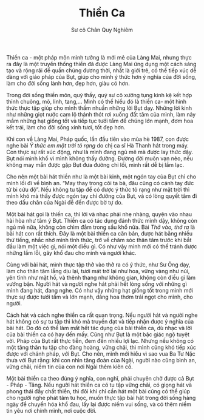 ﻿---
title: Thiền Ca
author: Sư cô Chân Quy Nghiêm
---

Thiền ca - một pháp môn mình tưởng là mới mẻ của Làng Mai, nhưng thực ra đây là một truyền thống thiền đã được Làng Mai ứng dụng một cách sáng tạo và rộng rãi để quần chúng đương thời, nhất là giới trẻ, có thể tiếp xúc dễ dàng với giáo pháp của Bụt, giúp cho mình ý thức hơn ý nghĩa của đời sống, làm cho đời sống lành hơn, đẹp hơn, giàu có hơn.

Trong đời sống thiền môn, quý thầy, quý sư cô xướng tụng kinh kệ kết hợp thỉnh chuông, mõ, linh, tang,… Mình có thể hiểu đó là thiền ca- một hình thức thực tập giúp cho mình thấm nhuần những lời Bụt dạy. Những lời kinh như những giọt nước cam lộ thánh thót rơi xuống đất tâm của mình, làm nảy mầm những hạt giống tốt và tiếp tục tưới tẩm để chúng lớn mạnh, đơm hoa kết trái, làm cho đời sống xinh tươi, tốt đẹp hơn.

Khi con về Làng Mai, Pháp quốc, lần đầu tiên vào mùa hè 1987, con được nghe bài *Ý thức em mặt trời tỏ rạng* do chị ca sĩ Hà Thanh hát trong máy. Con thực sự rất xúc động, như là mình đang ngủ mê mà được lay thức dậy. Bụt nói mình khổ vì mình không thấy đường. Đường đời muôn vạn nẻo, nếu không may mắn được gặp Bụt đưa đường chỉ lối, mình rất dễ bị lầm lạc.

Cho nên một bài hát thiền như là một bài kinh, một ngón tay của Bụt chỉ cho mình lối đi về bình an. “May thay trong cõi ta bà, đâu cũng có cánh tay đức từ bi cứu độ”. Nếu không tu tập để có được ý thức tỏ rạng như mặt trời thì mình khó mà  thấy được ngón tay chỉ đường của Bụt, và có lòng quyết tâm đi theo dấu chân của Ngài để đến được bờ tự do.

Một bài hát gọi là thiền ca, thì lời và nhạc phải nhẹ nhàng, quyện vào nhau hài hòa như tâm ý Bụt. Thiền ca có tác dụng đánh thức mình dậy, không còn ngủ mê nữa, không còn chìm đắm trong sầu khổ nữa. Bài *Thở vào, thở ra* là bài hát con rất thích. Đây là một bài thiền ca căn bản, được hát bằng nhiều thứ tiếng, nhắc nhở mình tỉnh thức, trở về chăm sóc thân tâm trước khi bắt đầu làm một việc gì, nói một điều gì. Có như vậy mình mới có thể tránh được những lầm lỗi, gây khổ đau cho mình và người khác.

Cùng với bài hát, mình thực tập thở vào thở ra có ý thức, như Sư Ông dạy, làm cho thân tâm lắng dịu lại, tươi mát trở lại như hoa, vững vàng như núi, yên tĩnh như mặt hồ, và thênh thang như không gian, không còn điều gì làm vướng bận. Người hát và người nghe hát phải hết lòng sống với những gì mình đang hát, đang nghe. Có như vậy những hạt giống tốt trong mình mới thực sự được tưới tẩm và lớn mạnh, dâng hoa thơm trái ngọt cho mình, cho người.

Cách hát và cách nghe thiền ca rất quan trọng. Nếu người hát và người nghe hát không có sự tu tập thì khó mà truyền đạt và tiếp nhận được ý nghĩa của bài hát. Do đó có thể làm mất hết tác dụng của bài thiền ca, dù nhạc và lời của bài thiền ca có hay đến mấy. Cũng như Bụt là một bậc giác ngộ tuyệt vời. Pháp của Bụt rất thực tiễn, đem đến nhiều lợi lạc. Nhưng nếu không có một tăng thân tu tập cho đàng hoàng, vững chãi, thì mình cũng khó tiếp xúc được với chánh pháp, với Bụt. Cho nên, mình mới hiểu vì sao vua Ba Tư Nặc thưa với Bụt rằng: khi con nhìn tăng đoàn của Ngài, người nào cũng bình an, vững chãi, niềm tin của con nơi Ngài thêm kiên cố.

Một bài thiền ca theo đúng ý nghĩa, con nghĩ, phải chuyên chở được cả Bụt - Pháp - Tăng. Nếu người hát thiền ca có tu tập vững chãi, có giọng hát và phong thái đầy chất thiền, thì đôi khi chỉ cần hát một bài cũng có thể giúp cho người nghe phát tâm tu học, muốn thực tập bài hát trong đời sống hàng ngày để chuyển hóa khổ đau, lấy lại được niềm vui sống, và có thêm niềm tin yêu nơi chính mình, nơi cuộc đời.
